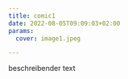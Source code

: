 ```yaml
---
title: comic1
date: 2022-08-05T09:09:03+02:00
params:
  cover: image1.jpeg

---
```

beschreibender text
